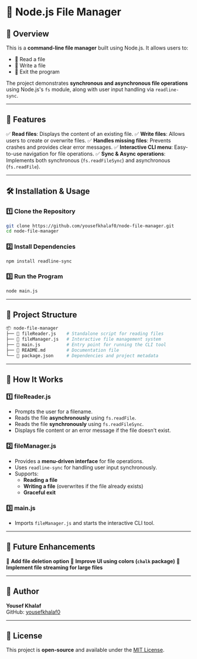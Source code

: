 # 📂 Node.js File Manager

## 🚀 Overview
This is a **command-line file manager** built using Node.js. It allows users to:
- 📖 Read a file
- 📝 Write a file
- 🚪 Exit the program

The project demonstrates **synchronous and asynchronous file operations** using Node.js's `fs` module, along with user input handling via `readline-sync`.

---

## 📜 Features
✅ **Read files**: Displays the content of an existing file.
✅ **Write files**: Allows users to create or overwrite files.
✅ **Handles missing files**: Prevents crashes and provides clear error messages.
✅ **Interactive CLI menu**: Easy-to-use navigation for file operations.
✅ **Sync & Async operations**: Implements both synchronous (`fs.readFileSync`) and asynchronous (`fs.readFile`).

---

## 🛠 Installation & Usage

### 1️⃣ Clone the Repository
```sh
git clone https://github.com/yousefkhalaf0/node-file-manager.git
cd node-file-manager
```

### 2️⃣ Install Dependencies
```sh
npm install readline-sync
```

### 3️⃣ Run the Program
```sh
node main.js
```

---

## 📂 Project Structure
```bash
📦 node-file-manager
├── 📄 fileReader.js    # Standalone script for reading files
├── 📄 fileManager.js   # Interactive file management system
├── 📄 main.js          # Entry point for running the CLI tool
├── 📄 README.md        # Documentation file
└── 📄 package.json     # Dependencies and project metadata
```

---

## 📝 How It Works
### **1️⃣ fileReader.js**
- Prompts the user for a filename.
- Reads the file **asynchronously** using `fs.readFile`.
- Reads the file **synchronously** using `fs.readFileSync`.
- Displays file content or an error message if the file doesn't exist.

### **2️⃣ fileManager.js**
- Provides a **menu-driven interface** for file operations.
- Uses `readline-sync` for handling user input synchronously.
- Supports:
  - **Reading a file**
  - **Writing a file** (overwrites if the file already exists)
  - **Graceful exit**

### **3️⃣ main.js**
- Imports `fileManager.js` and starts the interactive CLI tool.

---

## 🎯 Future Enhancements
🚀 **Add file deletion option**
🚀 **Improve UI using colors (`chalk` package)**
🚀 **Implement file streaming for large files**

---

## 📌 Author
**Yousef Khalaf**  
GitHub: [yousefkhalaf0](https://github.com/yousefkhalaf0)

---

## 📜 License
This project is **open-source** and available under the [MIT License](LICENSE).
